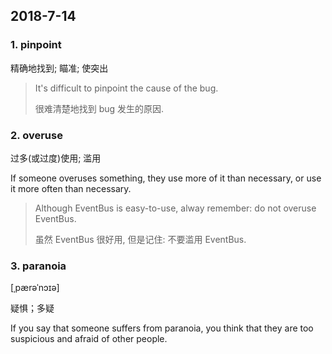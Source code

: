 ## 2018-7-14

### 1. pinpoint

精确地找到; 瞄准; 使突出

> It's difficult to pinpoint the cause of the bug.
>
> 很难清楚地找到 bug 发生的原因.

### 2. overuse

过多(或过度)使用; 滥用

If someone overuses something, they use more of it than necessary, or use it more often than necessary.

> Although EventBus is easy-to-use, alway remember: do not overuse EventBus.
>
> 虽然 EventBus 很好用, 但是记住: 不要滥用 EventBus.

### 3. paranoia

 [ˌpærəˈnɔɪə] 

疑惧；多疑

If you say that someone suffers from paranoia, you think that they are too suspicious and afraid of other people.